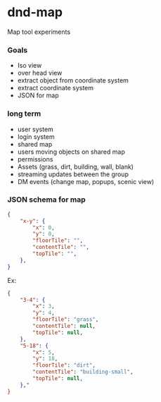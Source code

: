 # dnd-map
Map tool experiments

### Goals
- Iso view
- over head view
- extract object from coordinate system
- extract coordinate system
- JSON for map

### long term
- user system
- login system
- shared map
- users moving objects on shared map
- permissions
- Assets (grass, dirt, building, wall, blank)
- streaming updates between the group
- DM events (change map, popups, scenic view)

### JSON schema for map
```json
{
    "x-y": {
        "x": 0,
        "y": 0,
        "floorTile": "",
        "contentTile": "", 
        "topTile": "",
    },
}
```
Ex:
```json
{
    "3-4": {
        "x": 3,
        "y": 4, 
        "floorTile": "grass",
        "contentTile": null,
        "topTile": null,
    },
    "5-18": {
        "x": 5,
        "y": 18, 
        "floorTile": "dirt",
        "contentTile": "building-small",
        "topTile": null,
    },"
}
```
